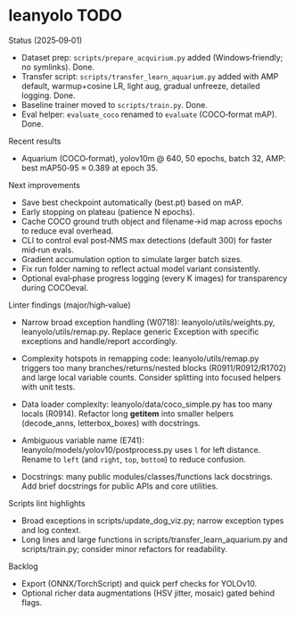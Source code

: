 # leanyolo TODO

Status (2025‑09‑01)
- Dataset prep: `scripts/prepare_acquirium.py` added (Windows‑friendly; no symlinks). Done.
- Transfer script: `scripts/transfer_learn_aquarium.py` added with AMP default, warmup+cosine LR, light aug, gradual unfreeze, detailed logging. Done.
- Baseline trainer moved to `scripts/train.py`. Done.
- Eval helper: `evaluate_coco` renamed to `evaluate` (COCO‑format mAP). Done.

Recent results
- Aquarium (COCO‑format), yolov10m @ 640, 50 epochs, batch 32, AMP: best mAP50‑95 ≈ 0.389 at epoch 35.

Next improvements
- Save best checkpoint automatically (best.pt) based on mAP.
- Early stopping on plateau (patience N epochs).
- Cache COCO ground truth object and filename→id map across epochs to reduce eval overhead.
- CLI to control eval post‑NMS max detections (default 300) for faster mid‑run evals.
- Gradient accumulation option to simulate larger batch sizes.
- Fix run folder naming to reflect actual model variant consistently.
- Optional eval‑phase progress logging (every K images) for transparency during COCOeval.

Linter findings (major/high‑value)
- Narrow broad exception handling (W0718): leanyolo/utils/weights.py, leanyolo/utils/remap.py. Replace generic Exception with specific exceptions and handle/report accordingly.
- Complexity hotspots in remapping code: leanyolo/utils/remap.py triggers too many branches/returns/nested blocks (R0911/R0912/R1702) and large local variable counts. Consider splitting into focused helpers with unit tests.
- Data loader complexity: leanyolo/data/coco_simple.py has too many locals (R0914). Refactor long __getitem__ into smaller helpers (decode_anns, letterbox_boxes) with docstrings.
- Ambiguous variable name (E741): leanyolo/models/yolov10/postprocess.py uses `l` for left distance. Rename to `left` (and `right`, `top`, `bottom`) to reduce confusion.
 
- Docstrings: many public modules/classes/functions lack docstrings. Add brief docstrings for public APIs and core utilities.

Scripts lint highlights
 
- Broad exceptions in scripts/update_dog_viz.py; narrow exception types and log context.
- Long lines and large functions in scripts/transfer_learn_aquarium.py and scripts/train.py; consider minor refactors for readability.

Backlog
- Export (ONNX/TorchScript) and quick perf checks for YOLOv10.
- Optional richer data augmentations (HSV jitter, mosaic) gated behind flags.
